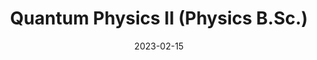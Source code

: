 ---
title: "Quantum Physics II (Physics B.Sc.)"
collection: teaching
type: "Undergraduate course"
permalink: /teaching/FQII_2022-2023
venue: "Autonomous University of Barcelona"
date: 2023-02-15
date2: 2023-07-15
location: "Barcelona, Spain"
---